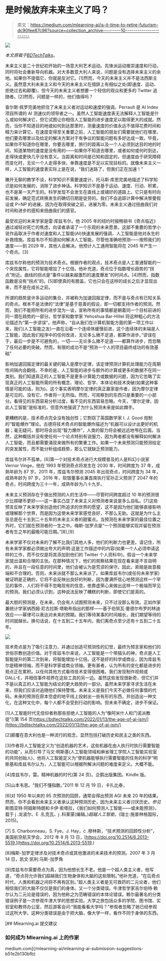 # 是时候放弃未来主义了吗？

> 原文：<https://medium.com/mlearning-ai/is-it-time-to-retire-futurism-dc90fee87c96?source=collection_archive---------10----------------------->

![](img/2c043848b0940052b15e50fa2414bf04.png)

*本文原载于*[*BDTechTalks*](https://bdtechtalks.com/2022/10/06/is-it-time-to-retire-futurism/)*。*

未来主义是二十世纪初开始的一场意大利艺术运动。先锋派运动推崇速度和行动，同时将社会重新导向机器。对大多数意大利人来说，问题是没有选择未来主义的余地。如果你不提倡它，你就是反对它。[1]然而，今天的未来主义并不是法西斯主义。虽然意大利未来主义和今天的未来主义在措辞上有相似之处(即速度、运动、拒绝过去和颠覆)，但今天的未来主义者想要一个轻信的观众和更多的 Twitter 追随者。[2]然而，问题是一样的，他们值得吗？

查尔斯·佩罗完美地抓住了未来主义者对运动和速度的强调。Perrault 是 AI Index 项目所谓的 AI 测速仪的领导者之一。虽然人工智能速度表无法解释人工智能是什么或如何解决它，但它试图让你相信人工智能的进步速度足以取得更大的成就。然而，当你不知道目的地或如何到达那里时，测量速度的价值永远不值得花费时间和精力来计算它。在速度变得至关重要之前，人工智能的朋友们需要就他们在哪里、他们要去哪里以及给定的解决方案对于有争议的智能问题有多好达成一致。毕竟，如果你不知道你在哪里，你要去哪里，旅行的距离以及一个人必须到达目的地的时间，知道某物的速度是没有用的——如果你不知道去哪里，或者如何或何时到达，走得快或更快几乎没有意义。当距离和时间是已知和固定的，但速度由于研究障碍而变化时，无论一个人走得多快，单靠速度是不足以实现目标的。就像未来主义一样，人工智能的速度表实际上是在说，“我们迷路了，但我们正在加速！”

撇开无聊的教学不谈，科学知识不需要速度计。托马斯·库恩完美地描述了科学知识是如何发展的，消除了进步神话。科学知识不是基于运动、速度、行动、积累，也不是某一天产生的。科学发现不会发生在直线上或铺好的道路上。它只是有时向前发展，确定范式转换发生的确切日期是徒劳的。我们不会追踪计算中解决黎曼假设或 P=NP 的进展，因为在取得突破之前，进展为零。未来主义通过扭曲我们对时间和进步的感知来扭曲我们的感官。

最受欢迎的未来学家是雷·库兹韦尔。他 2005 年的纽约时报畅销书《奇点临近》通过减轻对死亡的焦虑，向读者承诺了一个乐观的未来愿景。这部不重要的哲学小说作品取决于作者对速度和人工智能(AI)快速发展的强调，人工智能是他对永生的补救措施。库兹韦尔不知道如何解决人工智能，尽管他准确地预测——按照我们的速度——到 2029 年，其他人会解决。他预计人工通用智能将在 2045 年产生一个奇点。[3]

库兹韦尔称他的预测为技术奇点。根据作者的观点，技术奇点是人工普通智能的一个突现属性，它将智能增加了十亿倍。他补充道，奇点位于指数增长趋势的“拐点”附近。曲线的拐点是“事件以越来越激烈的速度爆发”的时间点。[4]然而，指数函数是没有“拐点”的。[5]即使真的有膝盖，它也只会在这样的成长之后才显现出来，而不是在成长之前。

所谓的趋势是许多运动的集合，并被称为加速回报定律，而不是与奇点有已知关系的奇点。根本不是法律的“法律”是基于慈善的假设，即一切都支持作者的预测。然而，我们不能把所有的进步混为一谈，宣称所有的事情都是朝着同一个目标前进的同一潜在趋势的一部分。哲学家和数学家 Yehoshua Bar-Hillel 将这种粗心的方法论描述为“第一步谬误”。他声称，“自从我们在计算机智能方面的第一项工作以来，我们(人工智能之友)一直在沿着一个连续体缓慢前进，这个连续体的末端是人工智能，因此我们程序中的任何改进，无论多么微不足道，都算作进步。”谬误在于，最后一步是不可避免的，一切——无论多么微不足道——都算作进步，而忽略了任何必要的突破。然而，有限的成功不是“预测一个人的项目最终成功的有效基础”

影响加速回报定律的最关键的输入是摩尔定律，该定律预测计算机处理能力在周期性间隔内会翻倍。不幸的是，人工智能的进步与额外的计算或更多的数据不在同一类别。我们知道真正的人工智能不是更多计算能力或数据的问题，因为它忽略了实现真正的人工智能所需的所有概念、理论、哲学、本体论和技术突破(如果这种事情是可能的话，则为)。这个事实表明摩尔定律的真正赢家是作者，因为摩尔定律是可见的。没有它，作者将一无所指。然而，可观察到的东西只是重要的一小部分。看得见的东西容易分析过度，看不见的东西容易忽略。今天，“摩尔定律，因此人工智能”是标准的，但意外地强调了为什么预测未来是如此棘手。

更糟糕的是，技术奇点完全没有独创性；它剽窃了英国数学家 I. J. Good 炮制的“智能爆炸”理论。古德将技术奇点的智能爆炸描述为“机器可以设计出更好的机器；毫无疑问，那时将会出现“智力爆炸”，人类的智力将会被远远地甩在后面。当然，这种概括并没有使任何一个论点特别有说服力，因为两者都没有解释如何解决人工智能，而且都需要涌现来做所有的繁重工作。如果一个未来预测只能预测给定的突发属性，而不能分析组成趋势，那么它就缺乏预测能力。

库兹韦尔并不孤单。[6]第一个对技术奇点进行大规模普及的人是科幻小说家 Vernor Vinge，他在 1993 年预测奇点将发生在 2030 年，时间跨度为 37 年，成熟年龄为 87 岁。2011 年，库兹韦尔预测 2045 年出现奇点，时间跨度为 34 年，成熟年龄为 97 岁。2016 年，软银董事长兼首席执行官孙正义预测了 2047 年的奇点，时间跨度为三十一年，成熟年龄为八十九岁。

未来主义预测存在于做出预测的人的生活中——尽管时间跨度超过 10 年的预测很少比掷硬币更好——这一事实凸显了未来主义对预测者来说是多么自私。[7]这些预言反映了未来学家创造他们所追求的世界的愿望，这不是因为他们能够直接影响或理解那个世界，而是因为这使未来学家感觉良好，不那么无助。这就是为什么主张总是在十五到二十五年的未来主义者的甜蜜点。当预测在未来学家的最佳位置之外时，它们就在预测者的一生之中。梅斯-加罗点是“一个预测能够实现并留在预测者有生之年的最晚可能日期。”[8],[9]

未来学家不仅对未来的了解不比我们其他人多，他们的判断力也更差。请记住，所有未来学家都必须做出夸大的声明:这是工作描述中的内容(如果一个人必须申请这样的工作，而不仅仅是将其添加到他们的 Twitter 个人资料中)。假设一个未来学家提出温和合理的主张。在那种情况下，他们的观察结果在现在看来是不言自明的，并且在一段任意的时间里，他们会被认为是荒谬的保守。因此，索赔是故意极端和不合理的。否则，未来派就不那么未来派了。如果库兹韦尔(或任何未来学家)被证明是正确的，它将不会反映出良好的判断，因为要满怀信心地预测这样一个罕见的事件，人们将不得不忽略现有的信息，依靠虚荣心来做出这样一个极端而罕见的预测。我们必须认识到，这种说法反映了糟糕的判断，即使它们是真的。

最大胆的预测是，在未来，仍会有人试图预测未来，只不过没那么有效。正如作家兼统计学家纳西姆·尼古拉斯·塔勒布指出的那样——基于伯努瓦·曼德尔布罗的林迪效应——幂律可以表达对未来的预期。我们等待某事的时间越长，我们期望等待的时间就越长。换句话说，在十五到二十五年内，我们离奇点至少还有十五到二十五年。

![](img/51dce82f10ad7d5dc570b810d19baefb.png)

技术奇点是为了吸引注意力，并通过创造可预测性的幻觉，最终为预言家和他们的世俗宗教创造价值。对于库兹韦尔来说，人工智能是一个带插头的神，奇点是人工智能提升的第二次到来，将智能增加十亿倍。这不是好的科学或商业，因为库兹韦尔是精神领袖，而不是科学家或商业领袖。更有甚者，认为所有的变化都是进步的观点正在累积。以任何其他方式看待技术变得很困难。我们发现制作视频或 DALL-E，并相信事件视界在这些工具的另一边。虽然这些发现很新奇，但它们并不是以真正的人工智能为结论的更大趋势的一部分。虽然未来学家寻求生活在未来，但我们应该对追随他们保持警惕。未来主义是我们今天不必做任何事情的代码。未来的预测在原本空虚的地平线上投射出一些有形的东西，并创造出一种文化，在这种文化中，每个人都不会受到行动的影响。但未来不确定，进步不保证。

[1]人工智能时代无信仰者称那些拒绝人工智能的人为“像阿米什人和门诺派教徒”[(第 154 页)https://bdtechtalks.com/2022/01/13/the-age-of-ai-ism/](https://bdtechtalks.com/2022/01/13/the-age-of-ai-ism/)

[2]颠覆在意大利也是一种流行的观念，显然包括打破历史和民主之类的东西。

[3]作者将人工智能定义为“创造机器的艺术，这些机器在由人执行时执行需要智能的功能”，从而引导了马文·明斯基(人工智能领域和麻省理工学院人工智能实验室的共同创始人)，他将人工智能定义为“使机器能够执行需要智能的任务的科学”明斯基和库兹韦尔认为，人工智能可以根据所解决问题的难度来定义。大概不能。

[4]库兹韦尔，雷。精神机器的时代(第 24 页)。企鹅出版集团。Kindle 版。

[5]山本韦恩。“我们不懂指数。”2011 年 12 月 19 日，卡扎比泰，

[6]对 1950 年以来的 95 次预测的回顾，通常会得出预测 AGI 未来 20 年的结果。然而，你不会看到未来主义者承认这种预测历史，因为未来主义者讨厌历史。*参见*斯图亚特·阿姆斯特朗和卡伊·索塔拉，《我们如何预测人工智能——或未能预测》，载于 j .龙波尔、E .扎克瓦、j .科莱蒙(编辑。)*超越人工智能*，(瑞士:施普林格国际，2015)。

[7] S. Charbonneau，S. Fye，J. Hay，c .穆林斯，“技术预测的回顾性分析”，美国航空航天学会，2012 年 8 月 13 日，[https://doi.org/10.2514/6.2013-5519.](https://doi.org/10.2514/6.2013-5519.)

[8]梅斯-加罗定律涉及对技术奇点或其他激进的未来技术的预测。2007 年 3 月 14 日，凯文·凯利:马斯-加罗角

[9]库兹韦尔需要奇点为真，因为他想长生不老。他是一个超人类主义者，他写道，“奇点将允许我们超越我们生物身体和大脑的这些限制。”他补充道，“在后奇点时代，人类和机器之间将不再有区别。”超人类主义者是无可救药的二元论者，他们相信我们的大脑不仅仅是我们的身体。又一个分类错误。牛津哲学家吉尔伯特·赖尔认为二元论是错误的，因为他称之为范畴错误的本体论错误。赖尔最著名的分类错误例子是一次参观牛津大学的思想实验。大学之旅包括众多的学院、图书馆、实验室和教师办公室，然后游客会问:“我能看看大学吗？”参观者忽略了她已经参观过这所大学。这种分类错误是由于把大脑，像大学一样，看作不同于身体的东西。

[](/mlearning-ai/mlearning-ai-submission-suggestions-b51e2b130bfb) [## Mlearning.ai 提交建议

### 如何成为 Mlearning.ai 上的作家

medium.com](/mlearning-ai/mlearning-ai-submission-suggestions-b51e2b130bfb)